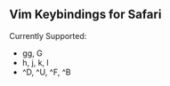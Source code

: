 Vim Keybindings for Safari
--------------------------

Currently Supported:

* gg, G
* h, j, k, l
* ^D, ^U, ^F, ^B
